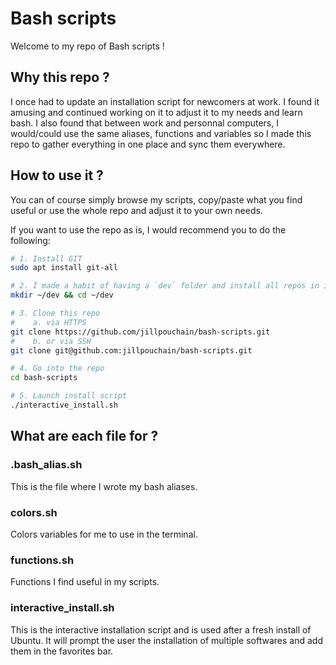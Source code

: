 # Bash scripts

Welcome to my repo of Bash scripts !

## Why this repo ?

I once had to update an installation script for newcomers at work. I found it amusing and continued working on it to adjust it to my needs and learn bash. I also found that between work and personnal computers, I would/could use the same aliases, functions and variables so I made this repo to gather everything in one place and sync them everywhere. 

## How to use it ?

You can of course simply browse my scripts, copy/paste what you find useful or use the whole repo and adjust it to your own needs.

If you want to use the repo as is, I would recommend you to do the following: 
```bash
# 1. Install GIT
sudo apt install git-all

# 2. I made a habit of having a `dev` folder and install all repos in it so all of my scripts will point to that folder
mkdir ~/dev && cd ~/dev

# 3. Clone this repo
#    a. via HTTPS
git clone https://github.com/jillpouchain/bash-scripts.git
#    b. or via SSH
git clone git@github.com:jillpouchain/bash-scripts.git

# 4. Go into the repo
cd bash-scripts

# 5. Launch install script
./interactive_install.sh
```

## What are each file for ?

### .bash_alias.sh

This is the file where I wrote my bash aliases.

### colors.sh

Colors variables for me to use in the terminal.

### functions.sh

Functions I find useful in my scripts.

### interactive_install.sh

This is the interactive installation script and is used after a fresh install of Ubuntu. It will prompt the user the installation of multiple softwares and add them in the favorites bar.